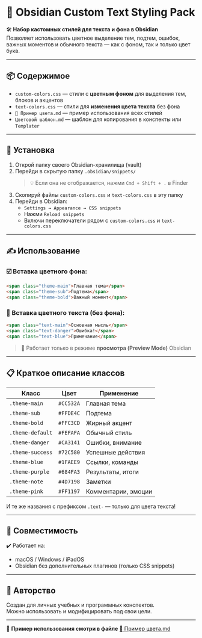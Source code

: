 
# 🎨 Obsidian Custom Text Styling Pack

🛠 **Набор кастомных стилей для текста и фона в Obsidian**  
Позволяет использовать цветное выделение тем, подтем, ошибок, важных моментов и обычного текста — как с фоном, так и только цвет букв.

---

## 📦 Содержимое

- `custom-colors.css` — стили с **цветным фоном** для выделения тем, блоков и акцентов
- `text-colors.css` — стили для **изменения цвета текста** без фона
- `🎨 Пример цвета.md` — пример использования всех стилей
- `Цветовой шаблон.md` — шаблон для копирования в конспекты или `Templater`

---

## 🔧 Установка

1. Открой папку своего Obsidian-хранилища (vault)
2. Перейди в скрытую папку `.obsidian/snippets/`  
   > 💡 Если она не отображается, нажми `Cmd + Shift + .` в Finder
3. Скопируй файлы `custom-colors.css` и `text-colors.css` в эту папку
4. Перейди в Obsidian:
   - `Settings → Appearance → CSS snippets`
   - Нажми `Reload snippets`
   - Включи переключатели рядом с `custom-colors.css` и `text-colors.css`

---

## ✍️ Использование

### ☑️ Вставка цветного фона:
```markdown
<span class="theme-main">Главная тема</span>
<span class="theme-sub">Подтема</span>
<span class="theme-bold">Важный момент</span>
```

### 🎨 Вставка цветного текста (без фона):
```markdown
<span class="text-main">Основная мысль</span>
<span class="text-danger">Ошибка!</span>
<span class="text-blue">Примечание</span>
```

> 📌 Работает только в режиме **просмотра (Preview Mode)** Obsidian

---

## 📋 Краткое описание классов

| Класс             | Цвет        | Применение                  |
|------------------|-------------|-----------------------------|
| `.theme-main`     | `#CC532A`   | Главная тема                |
| `.theme-sub`      | `#FFDE4C`   | Подтема                     |
| `.theme-bold`     | `#FFC3CD`   | Жирный акцент               |
| `.theme-default`  | `#FEFAFA`   | Обычный стиль               |
| `.theme-danger`   | `#CA3141`   | Ошибки, внимание            |
| `.theme-success`  | `#72C580`   | Успешные действия           |
| `.theme-blue`     | `#1FAEE9`   | Ссылки, команды             |
| `.theme-purple`   | `#684FA3`   | Результаты, итоги           |
| `.theme-note`     | `#4D7198`   | Заметки                     |
| `.theme-pink`     | `#FF1197`   | Комментарии, эмоции         |

И те же названия с префиксом `.text-` — только для цвета текста!

---

## 🚀 Совместимость

✔️ Работает на:
- macOS / Windows / iPadOS
- Obsidian без дополнительных плагинов (только CSS snippets)

---

## 🤝 Авторство

Создан для личных учебных и программных конспектов.  
Можно использовать и модифицировать под свои цели.

---

📂 **Пример использования смотри в файле** [🎨 Пример цвета.md](Primer_cveta.md)
